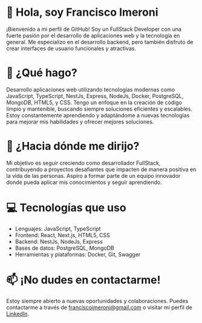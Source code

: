 # 👋 Hola, soy Francisco Imeroni

¡Bienvenido a mi perfil de GitHub! Soy un FullStack Developer con una fuerte pasión por el desarrollo de aplicaciones web y la tecnología en general. Me especializo en el desarrollo backend, pero también disfruto de crear interfaces de usuario funcionales y atractivas.

# 🚀 ¿Qué hago?

Desarrollo aplicaciones web utilizando tecnologías modernas como JavaScript, TypeScript, NestJs, Express, NodeJs, Docker, PostgreSQL, MongoDB, HTML5, y CSS.
Tengo un enfoque en la creación de código limpio y mantenible, buscando siempre soluciones eficientes y escalables.
Estoy constantemente aprendiendo y adaptándome a nuevas tecnologías para mejorar mis habilidades y ofrecer mejores soluciones.

# 🎯 ¿Hacia dónde me dirijo?

Mi objetivo es seguir creciendo como desarrollador FullStack, contribuyendo a proyectos desafiantes que impacten de manera positiva en la vida de las personas. Aspiro a formar parte de un equipo innovador donde pueda aplicar mis conocimientos y seguir aprendiendo.

# 💻 Tecnologías que uso

- Lenguajes: JavaScript, TypeScript
- Frontend: React, Next.js, HTML5, CSS
- Backend: NestJs, NodeJs, Express
- Bases de datos: PostgreSQL, MongoDB
- Herramientas y plataformas: Docker, Git, Swagger

# 📫 ¡No dudes en contactarme!

Estoy siempre abierto a nuevas oportunidades y colaboraciones. Puedes contactarme a través de franciscoimeroni@gmail.com o visitar mi perfil de [LinkedIn](https://www.linkedin.com/in/francisco-imeroni-010b77280/).
